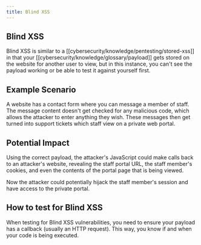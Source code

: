 ```yaml
---
title: Blind XSS
---
```

## Blind XSS 
Blind XSS is similar to a [[cybersecurity/knowledge/pentesting/stored-xss]] in that your [[cybersecurity/knowledge/glossary/payload]] gets stored on the website for another user to view, but in this instance, you can't see the payload working or be able to test it against yourself first.

## Example Scenario

A website has a contact form where you can message a member of staff. The message content doesn't get checked for any malicious code, which allows the attacker to enter anything they wish. These messages then get turned into support tickets which staff view on a private web portal.

## Potential Impact

Using the correct payload, the attacker's JavaScript could make calls back to an attacker's website, revealing the staff portal URL, the staff member's cookies, and even the contents of the portal page that is being viewed. 

Now the attacker could potentially hijack the staff member's session and have access to the private portal.

## How to test for Blind XSS

When testing for Blind XSS vulnerabilities, you need to ensure your payload has a callback (usually an HTTP request). This way, you know if and when your code is being executed.